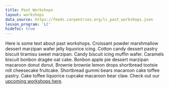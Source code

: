 ```yaml
---
title: Past Workshops
layout: workshops
data_source: https://feeds.carpentries.org/lc_past_workshops.json
lesson_program: 'LC'
hideToc: true
---
```


Here is some text about past workshops. Croissant powder marshmallow dessert marzipan wafer jelly liquorice icing. Cotton candy dessert pastry biscuit tiramisu sweet marzipan. Candy biscuit icing muffin wafer. Caramels biscuit bonbon dragée oat cake. Bonbon apple pie dessert marzipan macaroon donut donut. Brownie brownie lemon drops shortbread tootsie roll cheesecake fruitcake. Shortbread gummi bears macaroon cake toffee pastry. Cake toffee liquorice cupcake macaroon bear claw. Check out our [upcoming workshops here](/workshops/workshops-upcoming).